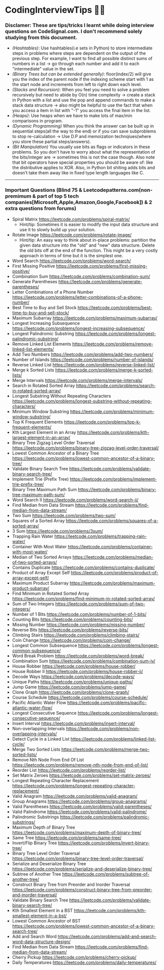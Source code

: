 # CodingInterviewTips 👷‍♂️

### Disclamer: These are tips/tricks I learnt while doing interview questions on CodeSignal.com. I **don't** recommend solely studying from this document.


- *(Hashtables)*: Use hashtables(i.e sets in Python) to store intermediate steps in problems where steps are dependent on the output of the previous step. For example, I want to find all possible distinct sums of numbers in a list -> go through each number and add it to each "intermediate" value in the set.
- *(Binary Trees but can be extended generally)*: floor(index/2) will give you the index of the parent node if the indexing scheme start with 1 as the start node and increments from left to right down each level.
- *(Stacks and Recursion)*: When you feel you need to solve a problem recursively but need to abide by O(n) time complexity -> create a stack in Python with a list and use the pop and append commands to make a stack data structure -> also might be helpful to use the fact that when you access a item in list with "-1" you access the final item in the list.
- *(Heaps)*: Use heaps when we have to make lots of max/min comparisons in program.
- *(Dynamic Programming)* When you think the answer can be built up in sequential steps(all the way to the end) or if you can save subproblems to stop re-calculation -> Use D.P and memoization technqiues(where you store these partial steps/answers).
- *(Bit Manipulation)* You usually use bits as flags or indicators in these problems. So you don't have to worry about what the representation of the bits/integer are -> sometimes this is not the case though. Also note that bit operators have special properties you should be aware of: like the distributive applies to XOR. Also, in Python bit shiting adds bits and doesn't take them away like in fixed type length languages like C.

***
### Important Questions (Blind 75 & Leetcodepatterns.com(non-premimum & part of top 5 tech companies[Microsoft,Apple,Amazon,Google,Facebook]) & 2 extra questions from forums)
- Spiral Matrix https://leetcode.com/problems/spiral-matrix/
  - Hint/tip: Sometimes it is easier to modify the input data structure and use it to slowly build up your solution.
- Rotate Image https://leetcode.com/problems/rotate-image/
  - Hint/tip: An easy way to think about in-place problems: partition the given data structure into the "old" and "new" data structure. Delete the old bits off at the end of the function. This might be a very costly approach in terms of time but it is the simplest one.
- Word Search https://leetcode.com/problems/word-search/
- First Missing Positive https://leetcode.com/problems/first-missing-positive/
- Combination Sum https://leetcode.com/problems/combination-sum/
- Generate Parentheses https://leetcode.com/problems/generate-parentheses/
- Letter Combinations of a Phone Number https://leetcode.com/problems/letter-combinations-of-a-phone-number/
- Best Time to Buy and Sell Stock https://leetcode.com/problems/best-time-to-buy-and-sell-stock/
- Maximum Subarray https://leetcode.com/problems/maximum-subarray/
- Longest Increasing Subsequence https://leetcode.com/problems/longest-increasing-subsequence/
- Longest Palindromic Substring https://leetcode.com/problems/longest-palindromic-substring/
- Remove Linked List Elements https://leetcode.com/problems/remove-linked-list-elements/
- Add Two Numbers https://leetcode.com/problems/add-two-numbers/
- Number of Islands https://leetcode.com/problems/number-of-islands/
- Reverse Linked List https://leetcode.com/problems/reverse-linked-list/
- Merge k Sorted Lists https://leetcode.com/problems/merge-k-sorted-lists/
- Merge Intervals https://leetcode.com/problems/merge-intervals/
- Search in Rotated Sorted Array https://leetcode.com/problems/search-in-rotated-sorted-array/
- Longest Substring Without Repeating Characters https://leetcode.com/problems/longest-substring-without-repeating-characters/
- Minimum Window Substring https://leetcode.com/problems/minimum-window-substring/
- Top K Frequent Elements https://leetcode.com/problems/top-k-frequent-elements/
- Kth Largest Element in an Array https://leetcode.com/problems/kth-largest-element-in-an-array/
- Binary Tree Zigzag Level Order Traversal https://leetcode.com/problems/binary-tree-zigzag-level-order-traversal/
- Lowest Common Ancestor of a Binary Tree https://leetcode.com/problems/lowest-common-ancestor-of-a-binary-tree/
- Validate Binary Search Tree https://leetcode.com/problems/validate-binary-search-tree/
- Implement Trie (Prefix Tree) https://leetcode.com/problems/implement-trie-prefix-tree/
- Binary Tree Maximum Path Sum https://leetcode.com/problems/binary-tree-maximum-path-sum/
- Word Search II https://leetcode.com/problems/word-search-ii/
- Find Median from Data Stream https://leetcode.com/problems/find-median-from-data-stream/
- Two Sum https://leetcode.com/problems/two-sum/
- Squares of a Sorted Array https://leetcode.com/problems/squares-of-a-sorted-array/
- 3 Sum https://leetcode.com/problems/3sum/
- Trapping Rain Water https://leetcode.com/problems/trapping-rain-water/
- Container With Most Water https://leetcode.com/problems/container-with-most-water/
- Median of Two Sorted Arrays https://leetcode.com/problems/median-of-two-sorted-arrays/
- Contains Duplicate https://leetcode.com/problems/contains-duplicate/
- Product of Array Except Self https://leetcode.com/problems/product-of-array-except-self/
- Maximum Product Subarray https://leetcode.com/problems/maximum-product-subarray/
- Find Minimum in Rotated Sorted Array https://leetcode.com/problems/find-minimum-in-rotated-sorted-array/
- Sum of Two Integers https://leetcode.com/problems/sum-of-two-integers/
- Number of 1 Bits https://leetcode.com/problems/number-of-1-bits/
- Counting Bits https://leetcode.com/problems/counting-bits/
- Missing Number https://leetcode.com/problems/missing-number/
- Reverse Bits https://leetcode.com/problems/reverse-bits/
- Climbing Stairs https://leetcode.com/problems/climbing-stairs/
- Coin Change https://leetcode.com/problems/coin-change/
- Longest Common Subsequence https://leetcode.com/problems/longest-common-subsequence/
- Word Break Problem https://leetcode.com/problems/word-break/
- Combination Sum https://leetcode.com/problems/combination-sum-iv/
- House Robber https://leetcode.com/problems/house-robber/
- House Robber II https://leetcode.com/problems/house-robber-ii/
- Decode Ways https://leetcode.com/problems/decode-ways/
- Unique Paths https://leetcode.com/problems/unique-paths/
- Jump Game https://leetcode.com/problems/jump-game/
- Clone Graph https://leetcode.com/problems/clone-graph/
- Course Schedule https://leetcode.com/problems/course-schedule/
- Pacific Atlantic Water Flow https://leetcode.com/problems/pacific-atlantic-water-flow/
- Longest Consecutive Sequence https://leetcode.com/problems/longest-consecutive-sequence/
- Insert Interval https://leetcode.com/problems/insert-interval/
- Non-overlapping Intervals https://leetcode.com/problems/non-overlapping-intervals/
- Detect Cycle in a Linked List https://leetcode.com/problems/linked-list-cycle/
- Merge Two Sorted Lists https://leetcode.com/problems/merge-two-sorted-lists/
- Remove Nth Node From End Of List https://leetcode.com/problems/remove-nth-node-from-end-of-list/
- Reorder List https://leetcode.com/problems/reorder-list/
- Set Matrix Zeroes https://leetcode.com/problems/set-matrix-zeroes/
- Longest Repeating Character Replacement https://leetcode.com/problems/longest-repeating-character-replacement/
- Valid Anagram https://leetcode.com/problems/valid-anagram/
- Group Anagrams https://leetcode.com/problems/group-anagrams/
- Valid Parentheses https://leetcode.com/problems/valid-parentheses/
- Valid Palindrome https://leetcode.com/problems/valid-palindrome/
- Palindromic Substrings https://leetcode.com/problems/palindromic-substrings/
- Maximum Depth of Binary Tree https://leetcode.com/problems/maximum-depth-of-binary-tree/
- Same Tree https://leetcode.com/problems/same-tree/
- Invert/Flip Binary Tree https://leetcode.com/problems/invert-binary-tree/
- Binary Tree Level Order Traversal https://leetcode.com/problems/binary-tree-level-order-traversal/
- Serialize and Deserialize Binary Tree https://leetcode.com/problems/serialize-and-deserialize-binary-tree/
- Subtree of Another Tree https://leetcode.com/problems/subtree-of-another-tree/
- Construct Binary Tree from Preorder and Inorder Traversal https://leetcode.com/problems/construct-binary-tree-from-preorder-and-inorder-traversal/
- Validate Binary Search Tree https://leetcode.com/problems/validate-binary-search-tree/
- Kth Smallest Element in a BST https://leetcode.com/problems/kth-smallest-element-in-a-bst/
- Lowest Common Ancestor of BST https://leetcode.com/problems/lowest-common-ancestor-of-a-binary-search-tree/
- Add and Search Word https://leetcode.com/problems/add-and-search-word-data-structure-design/
- Find Median from Data Stream https://leetcode.com/problems/find-median-from-data-stream/
- Cherry Pickup https://leetcode.com/problems/cherry-pickup/
- Daily Temperatures https://leetcode.com/problems/daily-temperatures/
